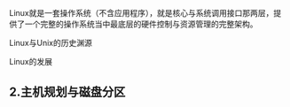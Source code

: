 Linux就是一套操作系统（不含应用程序），就是核心与系统调用接口那两层，提供了一个完整的操作系统当中最底层的硬件控制与资源管理的完整架构。


Linux与Unix的历史渊源

Linux的发展  



2.主机规划与磁盘分区  
- 

